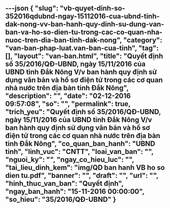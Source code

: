 ---json
{
    "slug": "vb-quyet-dinh-so-352016qdubnd-ngay-15112016-cua-ubnd-tinh-dak-nong-vv-ban-hanh-quy-dinh-su-dung-van-ban-va-ho-so-dien-tu-trong-cac-co-quan-nha-nuoc-tren-dia-ban-tinh-dak-nong",
    "category": "van-ban-phap-luat.van-ban-cua-tinh",
    "tag": [],
    "layout": "van-ban.html",
    "title": "Quyết định số 35/2016/QĐ-UBND, ngày 15/11/2016 của UBND tỉnh Đắk Nông V/v ban hành quy định sử dụng văn bản và hồ sơ điện tử trong các cơ quan nhà nước trên địa bàn tỉnh Đắk Nông",
    "description": "",
    "date": "02-12-2016 09:57:08",
    "so": "",
    "permalink": true,
    "trich_yeu": "Quyết định số 35/2016/QĐ-UBND, ngày 15/11/2016 của UBND tỉnh Đắk Nông V/v ban hành quy định sử dụng văn bản và hồ sơ điện tử trong các cơ quan nhà nước trên địa bàn tỉnh Đắk Nông",
    "co_quan_ban_hanh": "UBND tỉnh",
    "linh_vuc": "CNTT",
    "loai_van_ban": "",
    "nguoi_ky": "",
    "ngay_co_hieu_luc": "",
    "tai_lieu_dinh_kem": "img/QD ban hanh VB ho so dien tu.pdf",
    "banner": "",
    "draft": "",
    "url": "",
    "hinh_thuc_van_ban": "Quyết định",
    "ngay_ban_hanh": "15-11-2016 00:00:00",
    "so_hieu": "35/2016/QĐ-UBND"
}
---
